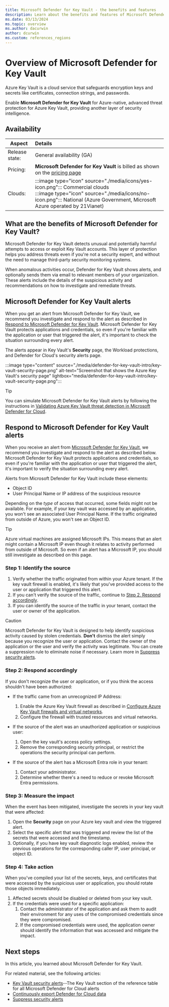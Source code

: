 ```yaml
---
title: Microsoft Defender for Key Vault - the benefits and features
description: Learn about the benefits and features of Microsoft Defender for Key Vault.
ms.date: 03/13/2024
ms.topic: overview
ms.author: dacurwin
author: dcurwin
ms.custom: references_regions
---
```


# Overview of Microsoft Defender for Key Vault

Azure Key Vault is a cloud service that safeguards encryption keys and secrets like certificates, connection strings, and passwords.

Enable **Microsoft Defender for Key Vault** for Azure-native, advanced threat protection for Azure Key Vault, providing another layer of security intelligence.

## Availability

|Aspect|Details|
|----|:----|
|Release state:|General availability (GA)|
|Pricing:|**Microsoft Defender for Key Vault** is billed as shown on the [pricing page](https://azure.microsoft.com/pricing/details/defender-for-cloud/)|
|Clouds:|:::image type="icon" source="./media/icons/yes-icon.png"::: Commercial clouds<br>:::image type="icon" source="./media/icons/no-icon.png"::: National (Azure Government, Microsoft Azure operated by 21Vianet)|

## What are the benefits of Microsoft Defender for Key Vault?

Microsoft Defender for Key Vault detects unusual and potentially harmful attempts to access or exploit Key Vault accounts. This layer of protection helps you address threats even if you're not a security expert, and without the need to manage third-party security monitoring systems.

When anomalous activities occur, Defender for Key Vault shows alerts, and optionally sends them via email to relevant members of your organization. These alerts include the details of the suspicious activity and recommendations on how to investigate and remediate threats.

## Microsoft Defender for Key Vault alerts

When you get an alert from Microsoft Defender for Key Vault, we recommend you investigate and respond to the alert as described in [Respond to Microsoft Defender for Key Vault](defender-for-key-vault-usage.md). Microsoft Defender for Key Vault protects applications and credentials, so even if you're familiar with the application or user that triggered the alert, it's important to check the situation surrounding every alert.

The alerts appear in Key Vault's **Security** page, the Workload protections, and Defender for Cloud's security alerts page.

:::image type="content" source="./media/defender-for-key-vault-intro/key-vault-security-page.png" alt-text="Screenshot that shows the Azure Key Vault's security page" lightbox="media/defender-for-key-vault-intro/key-vault-security-page.png":::

> [!TIP]
> You can simulate Microsoft Defender for Key Vault alerts by following the instructions in [Validating Azure Key Vault threat detection in Microsoft Defender for Cloud](https://techcommunity.microsoft.com/t5/azure-security-center/validating-azure-key-vault-threat-detection-in-azure-security/ba-p/1220336).

## Respond to Microsoft Defender for Key Vault alerts

When you receive an alert from [Microsoft Defender for Key Vault](defender-for-key-vault-introduction.md), we recommend you investigate and respond to the alert as described below. Microsoft Defender for Key Vault protects applications and credentials, so even if you're familiar with the application or user that triggered the alert, it's important to verify the situation surrounding every alert.  

Alerts from Microsoft Defender for Key Vault include these elements:

- Object ID
- User Principal Name or IP address of the suspicious resource

Depending on the *type* of access that occurred, some fields might not be available. For example, if your key vault was accessed by an application, you won't see an associated User Principal Name. If the traffic originated from outside of Azure, you won't see an Object ID.

> [!TIP]
> Azure virtual machines are assigned Microsoft IPs. This means that an alert might contain a Microsoft IP even though it relates to activity performed from outside of Microsoft. So even if an alert has a Microsoft IP, you should still investigate as described on this page.

### Step 1: Identify the source

1. Verify whether the traffic originated from within your Azure tenant. If the key vault firewall is enabled, it's likely that you've provided access to the user or application that triggered this alert.
1. If you can't verify the source of the traffic, continue to [Step 2. Respond accordingly](#step-2-respond-accordingly).
1. If you can identify the source of the traffic in your tenant, contact the user or owner of the application.

> [!CAUTION]
> Microsoft Defender for Key Vault is designed to help identify suspicious activity caused by stolen credentials. **Don't** dismiss the alert simply because you recognize the user or application. Contact the owner of the application or the user and verify the activity was legitimate. You can create a suppression rule to eliminate noise if necessary. Learn more in [Suppress security alerts](alerts-suppression-rules.md).

### Step 2: Respond accordingly

If you don't recognize the user or application, or if you think the access shouldn't have been authorized:

- If the traffic came from an unrecognized IP Address:
    1. Enable the Azure Key Vault firewall as described in [Configure Azure Key Vault firewalls and virtual networks](../key-vault/general/network-security.md).
    1. Configure the firewall with trusted resources and virtual networks.

- If the source of the alert was an unauthorized application or suspicious user:
    1. Open the key vault's access policy settings.
    1. Remove the corresponding security principal, or restrict the operations the security principal can perform.  

- If the source of the alert has a Microsoft Entra role in your tenant:
    1. Contact your administrator.
    1. Determine whether there's a need to reduce or revoke Microsoft Entra permissions.

### Step 3: Measure the impact

When the event has been mitigated, investigate the secrets in your key vault that were affected:

1. Open the **Security** page on your Azure key vault and view the triggered alert.
1. Select the specific alert that was triggered and review the list of the secrets that were accessed and the timestamp.
1. Optionally, if you have key vault diagnostic logs enabled, review the previous operations for the corresponding caller IP, user principal, or object ID.  

### Step 4: Take action

When you've compiled your list of the secrets, keys, and certificates that were accessed by the suspicious user or application, you should rotate those objects immediately.

1. Affected secrets should be disabled or deleted from your key vault.
1. If the credentials were used for a specific application:
    1. Contact the administrator of the application and ask them to audit their environment for any uses of the compromised credentials since they were compromised.
    1. If the compromised credentials were used, the application owner should identify the information that was accessed and mitigate the impact.

## Next steps

In this article, you learned about Microsoft Defender for Key Vault.

For related material, see the following articles:

- [Key Vault security alerts](alerts-reference.md#alerts-for-azure-key-vault)--The Key Vault section of the reference table for all Microsoft Defender for Cloud alerts
- [Continuously export Defender for Cloud data](continuous-export.md)
- [Suppress security alerts](alerts-suppression-rules.md)
